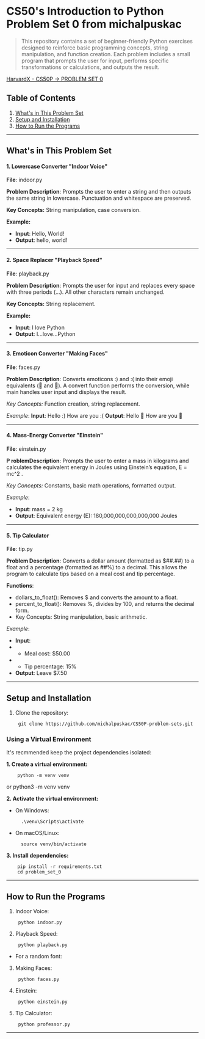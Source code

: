 # CS50's Introduction to Python Problem Set 0 from michalpuskac

>This repository contains a set of beginner-friendly Python exercises designed to reinforce basic programming concepts, string manipulation, and function creation. Each problem includes a small program that prompts the user for input, performs specific transformations or calculations, and outputs the result.

[HarvardX - CS50P -> PROBLEM SET 0](https://cs50.harvard.edu/python/2022/psets/0/)


## Table of Contents
1. [What's in This Problem Set](#whats-in-this-problem-set)
2. [Setup and Installation](#setup-and-installation)
3. [How to Run the Programs](#how-to-run-the-programs)

---

## What's in This Problem Set

#### 1. Lowercase Converter "Indoor Voice"
**File**: indoor.py

**Problem Description**: Prompts the user to enter a string and then outputs the same string in lowercase. Punctuation and whitespace are preserved.

**Key Concepts:** String manipulation, case conversion.

**Example:**
 - **Input**: Hello, World!
 - **Output**: hello, world!

---

#### 2. Space Replacer "Playback Speed"
**File**: playback.py

**Problem Description**: Prompts the user for input and replaces every space with three periods (...). All other characters remain unchanged.

**Key Concepts:** String replacement.

**Example:**
 - **Input**: I love Python
 - **Output**: I...love...Python

---

#### 3. Emoticon Converter "Making Faces"
**File**: faces.py

**Problem Description**: Converts emoticons :) and :( into their emoji equivalents (🙂 and 🙁). A convert function performs the conversion, while main handles user input and displays the result.

*Key Concepts:* Function creation, string replacement.

*Example*:
**Input**: Hello :) How are you :(
**Output**: Hello 🙂 How are you 🙁

---

#### 4. Mass-Energy Converter "Einstein"
**File**: einstein.py

**P roblemDescription**: Prompts the user to enter a mass in kilograms and calculates the equivalent energy in Joules using Einstein’s equation,  E = mc^2 .

*Key Concepts:* Constants, basic math operations, formatted output.

*Example*:
 - **Input**: mass = 2 kg
 - **Output**: Equivalent energy (E): 180,000,000,000,000,000 Joules

---

#### 5. Tip Calculator
**File**: tip.py

**Problem Description**: Converts a dollar amount (formatted as $##.##) to a float and a percentage (formatted as ##%) to a decimal. This allows the program to calculate tips based on a meal cost and tip percentage.

**Functions**:
 - dollars_to_float(): Removes $ and converts the amount to a float.
 - percent_to_float(): Removes %, divides by 100, and returns the decimal form.
 - Key Concepts: String manipulation, basic arithmetic.

*Example*:
 - **Input**:
 - - Meal cost: $50.00
 - - Tip percentage: 15%
 - **Output**: Leave $7.50

---

## Setup and Installation

1. Clone the repository:

        git clone https://github.com/michalpuskac/CS50P-problem-sets.git


### Using a Virtual Environment
It's recmmended keep the project dependencies isolated:

**1. Create a virtual environment:**

		python -m venv venv
or
		python3 -m venv venv

**2. Activate the virtual environment:**

- On Windows:

		.\venv\Scripts\activate

- On macOS/Linux:

		source venv/bin/activate

**3. Install dependencies:**

		pip install -r requirements.txt
        cd problem_set_0

---

## How to Run the Programs

1. Indoor Voice:

        python indoor.py

2. Playback Speed:

        python playback.py
 - For a random font:

3. Making Faces:

        python faces.py

4. Einstein:

    	python einstein.py

5. Tip Calculator:

        python professor.py

---
